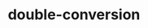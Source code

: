 ---
title: "double-conversion"
layout: cache
categories: [package, develop-2025-04-06]
meta: {"compilers": ["gcc@11.1.0", "gcc@11.4.0"], "num_specs": 4, "num_specs_by_stack": {"data-vis-sdk": 1, "e4s": 2, "e4s-rocm-external": 1, "hep": 1, "root": 4}, "oss": ["ubuntu20.04", "ubuntu22.04"], "platforms": ["linux"], "stacks": ["data-vis-sdk", "e4s", "e4s-rocm-external", "hep", "root"], "targets": ["x86_64_v3"], "versions": ["3.3.0"]}
spec_details: [{"compiler": "gcc@11.4.0", "hash": "rgswnqcgsxcmil52a4q2hvnan7qnzpam", "os": "ubuntu22.04", "platform": "linux", "size": "-", "stacks": ["e4s", "e4s-rocm-external", "root"], "target": "x86_64_v3", "variants": ["build_system=cmake", "build_type=Release", "generator=make", "~ipo"], "versions": ["3.3.0"]}, {"compiler": "gcc@11.4.0", "hash": "vqlspulwsunsa6l2yrbzc2g73qmnsqq3", "os": "ubuntu22.04", "platform": "linux", "size": "-", "stacks": ["e4s", "root"], "target": "x86_64_v3", "variants": ["build_system=cmake", "build_type=Release", "generator=make", "~ipo"], "versions": ["3.3.0"]}, {"compiler": "gcc@11.4.0", "hash": "xayhbfmvg534tbt7l6hynxckm7sq2u2f", "os": "ubuntu22.04", "platform": "linux", "size": "-", "stacks": ["hep", "root"], "target": "x86_64_v3", "variants": ["build_system=cmake", "build_type=Release", "generator=make", "~ipo"], "versions": ["3.3.0"]}, {"compiler": "gcc@11.1.0", "hash": "xixkgaiug4ow62bkebhdg2bm327jp3we", "os": "ubuntu20.04", "platform": "linux", "size": "-", "stacks": ["data-vis-sdk", "root"], "target": "x86_64_v3", "variants": ["build_system=cmake", "build_type=Release", "generator=make", "~ipo"], "versions": ["3.3.0"]}]
---